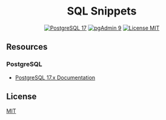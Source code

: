 <h1 align="center">SQL Snippets</h1>

<p align="center">
    <a href="https://www.postgresql.org/docs/17/index.html">
        <img src="https://img.shields.io/badge/postgres-17-blue?style=flat&logo=postgresql&logoColor=f5f5f5" alt="PostgreSQL 17" /></a>
    <a href="https://www.postgresql.org/about/news/pgadmin-4-v90-released-3010/">
        <img src="https://img.shields.io/badge/pgadmin-9-blue?style=flat&logo=postgresql&logoColor=f5f5f5" alt="pgAdmin 9" /></a>
    <a href="./LICENSE.md">
        <img src="https://img.shields.io/badge/license-mit-white?style=flat&logo=github"  alt="License MIT" /></a>
</p>

## Resources

### PostgreSQL

- [PostgreSQL 17.x Documentation](https://www.postgresql.org/docs/17/index.html)

## License

[MIT](LICENSE.md)

